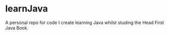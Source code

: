 # learnJava
A personal repo for code I create learning Java whilst studing the Head First Java Book.
